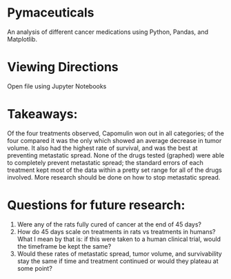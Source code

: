 # Pymaceuticals
An analysis of different cancer medications using Python, Pandas, and Matplotlib. 

# Viewing Directions
Open file using Jupyter Notebooks

# Takeaways:
Of the four treatments observed, Capomulin won out in all categories; of the four compared it was the only which showed an average decrease in tumor volume. It also had the highest rate of survival, and was the best at preventing metastatic spread. None of the drugs tested (graphed) were able to completely prevent metastatic spread; the standard errors of each treatment kept most of the data within a pretty set range for all of the drugs involved. More research should be done on how to stop metastatic spread.

# Questions for future research:
1) Were any of the rats fully cured of cancer at the end of 45 days? 
2) How do 45 days scale on treatments in rats vs treatments in humans? What I mean by that is: if this were taken to a human clinical trial, would the timeframe be kept the same?
3) Would these rates of metastatic spread, tumor volume, and survivability stay the same if time and treatment continued or would they plateau at some point?
